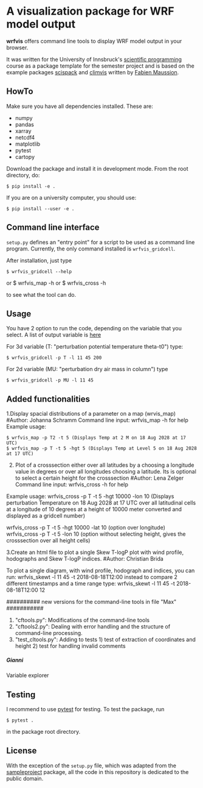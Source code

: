 # A visualization package for WRF model output

**wrfvis** offers command line tools to display WRF model output in your browser.

It was written for the University of Innsbruck's
[scientific programming](https://manuelalehner.github.io/scientific_programming)
course as a package template for the semester project and is based on the 
example packages [scispack](https://github.com/fmaussion/scispack) and
[climvis](https://github.com/fmaussion/climvis) written by
[Fabien Maussion](https://fabienmaussion.info).

## HowTo

Make sure you have all dependencies installed. These are:
- numpy
- pandas
- xarray
- netcdf4
- matplotlib
- pytest
- cartopy

Download the package and install it in development mode. From the root directory,
do:

    $ pip install -e .

If you are on a university computer, you should use:

    $ pip install --user -e .

## Command line interface

``setup.py`` defines an "entry point" for a script to be used as a
command line program. Currently, the only command installed is ``wrfvis_gridcell``.

After installation, just type

    $ wrfvis_gridcell --help
or
    $ wrfvis_map -h
or
    $ wrfvis_cross -h

to see what the tool can do.
## Usage

You have 2 option to run the code, depending on the variable that you select. A list of output variable is [here](https://www2.mmm.ucar.edu/wrf/users/wrf_users_guide/build/html/output_variables.html)
 
For 3d variable (T: "perturbation potential temperature theta-t0") type:

    $ wrfvis_gridcell -p T -l 11 45 200
    

For 2d variable (MU: "perturbation dry air mass in column") type

    $ wrfvis_gridcell -p MU -l 11 45

## Added functionalities

1.Display spacial distributions of a parameter on a map (wrvis_map)
#Author: Johanna Schramm
Command line input: wrfvis_map -h for help
Example usage:

    $ wrfvis_map -p T2 -t 5 (Displays Temp at 2 M on 18 Aug 2028 at 17 UTC)
    $ wrfvis_map -p T -t 5 -hgt 5 (Displays Temp at Level 5 on 18 Aug 2028 at 17 UTC)



2. Plot of a crosssection either over all latitudes by a choosing a longitude value in degrees or over all longitudes choosing a latitude.
Its is optional to select a certain height for the crosssection
#Author: Lena Zelger
Command line input: wrfvis_cross -h for help

Example usage:
wrfvis_cross -p T -t 5 -hgt 10000 -lon 10 
(Displays perturbation Temperature on 18 Aug 2028 
at 17 UTC over all latitudinal cells at a 
longitude of 10 degrees at a height of 10000 meter converted and displayed as a gridcell number)

wrfvis_cross -p T -t 5 -hgt 10000 -lat 10 (option over longitude)
wrfvis_cross -p T -t 5  -lon 10 (option without selecting height, gives the crosssection over all height cells)



3.Create an html file to plot a single Skew T-logP plot with wind profile,
hodographs and Skew T-logP indices.
#Author: Christian Brida

To plot a single diagram, with wind profile, hodograph and indices, you can run: wrfvis_skewt -l 11 45 -t 2018-08-18T12:00
instead to compare 2 different timestamps and a time range type: wrfvis_skewt -l 11 45 -t 2018-08-18T12:00 12

########## new versions for the command-line tools in file "Max" ###########
1. "cftools.py": Modifications of the command-line tools
2. "cftools2.py": Dealing with error handling and the structure of command-line processing. 
3. "test_cltools.py": Adding to tests  1) test of extraction of coordinates and height
         			       2) test for handling invalid comments


##### Gianni #########
Variable explorer




## Testing

I recommend to use [pytest](https://docs.pytest.org) for testing. To test
the package, run

    $ pytest .

in the package root directory.


## License

With the exception of the ``setup.py`` file, which was adapted from the
[sampleproject](https://github.com/pypa/sampleproject) package, all the
code in this repository is dedicated to the public domain.




    
